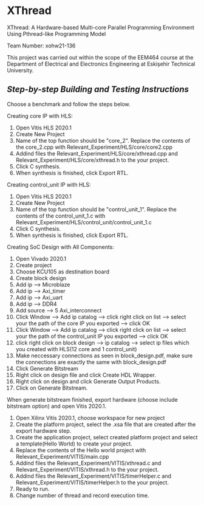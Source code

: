 # XThread
XThread: A Hardware-based Multi-core Parallel Programming Environment Using Pthread-like Programming Model	

Team Number: xohw21-136

This project was carried out within the scope of the EEM464 course at the Department of Electrical and Electronics Engineering at Eskişehir Technical University.

## **_Step-by-step Building and Testing Instructions_** ##

Choose a benchmark and follow the steps below.

Creating core IP with HLS:
  1. Open Vitis HLS 2020.1
  2. Create New Project
  3. Name of the top function should be "core_2". Replace the contents of the core_2.cpp with Relevant_Experiment/HLS/core/core2.cpp
  4. Addind files the Relevant_Experiment/HLS/core/xthread.cpp and Relevant_Experiment/HLS/core/xthread.h to the your project.
  5. Click C synthesis.
  6. When synthesis is finished, click Export RTL.

Creating control_unit IP with HLS:
  1. Open Vitis HLS 2020.1
  2. Create New Project
  3. Name of the top function should be "control_unit_1". Replace the contents of the control_unit_1.c with Relevant_Experiment/HLS/control_unit/control_unit_1.c
  4. Click C synthesis.
  5. When synthesis is finished, click Export RTL.
  
Creating SoC Design with All Components:
  1. Open Vivado 2020.1
  2. Create project
  3. Choose KCU105 as destination board
  4. Create block design
  5. Add ip --> Microblaze
  6. Add ip --> Axi_timer
  7. Add ip --> Axi_uart
  8. Add ip --> DDR4
  9. Add source --> 5 Axi_interconnect
  10. Click Window --> Add ip catalog --> click right click on list --> select your the path of the core IP you exported --> click OK
  11. Click Window --> Add ip catalog --> click right click on list --> select your the path of the control_unit IP you exported --> click OK
  12. click right click on block design -->  ip catalog --> select ip files which you created with HLS(12 core and 1 control_unit)
  13. Make neccessary connections as seen in block_design.pdf, make sure the connections are exactly the same with block_design.pdf
  14. Click Generate Bitstream
  15. Right click on design file and click Create HDL Wrapper.
  16. Right click on design and click Generate Output Products.
  17. Click on Generate Bitstream.

When generate bitstream finished, export hardware (choose include bitstream option) and open Vitis 2020.1.
  1. Open Xilinx Vitis 2020.1, choose workspace for new project
  2. Create the platform project, select the .xsa file that are created after the export hardware step.
  3. Create the application project, select created platform project and select a template(Hello World) to create your project.
  4. Replace the contents of the Hello world project with  Relevant_Experiment/VITIS/main.cpp 
  5. Addind files the Relevant_Experiment/VITIS/xthread.c and Relevant_Experiment/VITIS/xthread.h to the your project.
  6. Addind files the Relevant_Experiment/VITIS/timerHelper.c and Relevant_Experiment/VITIS/timerHelper.h to the your project.
  7. Ready to run.
  8. Change number of thread and record execution time.


